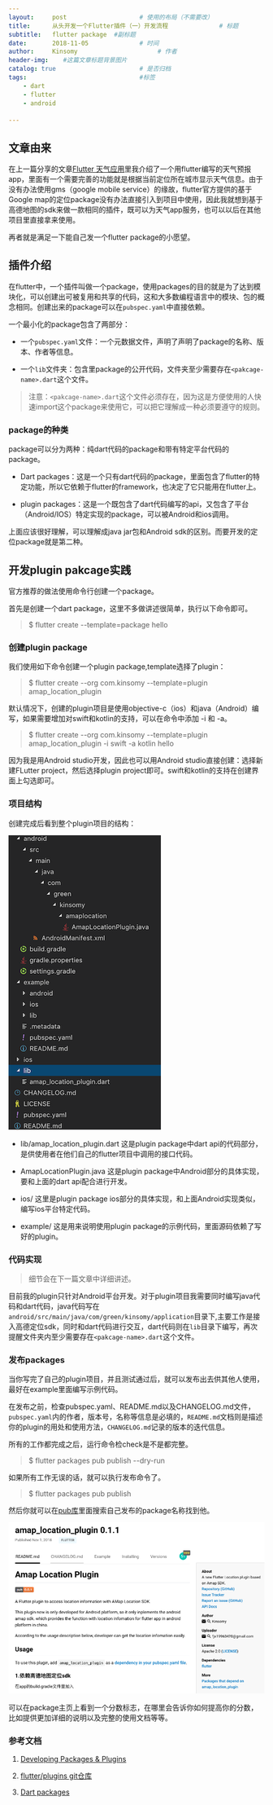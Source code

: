 ```yaml
---
layout:     post                    # 使用的布局（不需要改）
title:      从头开发一个Flutter插件（一）开发流程              # 标题 
subtitle:   flutter package  #副标题
date:       2018-11-05              # 时间
author:     Kinsomy                      # 作者
header-img:    #这篇文章标题背景图片
catalog: true                       # 是否归档
tags:                               #标签   
    - dart
    - flutter
    - android

---
```


## 文章由来
在上一篇分享的文章[Flutter 天气应用](https://kinsomyjs.github.io/2018/10/17/Flutter-%E5%A4%A9%E6%B0%94/)里我介绍了一个用flutter编写的天气预报app，里面有一个需要完善的功能就是根据当前定位所在城市显示天气信息。由于没有办法使用gms（google mobile service）的缘故，flutter官方提供的基于Google map的定位package没有办法直接引入到项目中使用，因此我就想到基于高德地图的sdk来做一款相同的插件，既可以为天气app服务，也可以以后在其他项目里直接拿来使用。

再者就是满足一下能自己发一个flutter package的小愿望。



## 插件介绍
在flutter中，一个插件叫做一个package，使用packages的目的就是为了达到模块化，可以创建出可被复用和共享的代码，这和大多数编程语言中的模块、包的概念相同。创建出来的package可以在`pubspec.yaml`中直接依赖。

一个最小化的package包含了两部分：
* 一个`pubspec.yaml`文件：一个元数据文件，声明了声明了package的名称、版本、作者等信息。

* 一个`lib`文件夹：包含里package的公开代码，文件夹至少需要存在`<pakcage-name>.dart`这个文件。

> 注意：`<pakcage-name>.dart`这个文件必须存在，因为这是方便使用的人快速import这个package来使用它，可以把它理解成一种必须要遵守的规则。

### package的种类
package可以分为两种：纯dart代码的package和带有特定平台代码的package。

* Dart packages：这是一个只有dart代码的package，里面包含了flutter的特定功能，所以它依赖于flutter的framework，也决定了它只能用在flutter上。

* plugin packages：这是一个既包含了dart代码编写的api，又包含了平台（Android/IOS）特定实现的package，可以被Android和ios调用。

上面应该很好理解，可以理解成java jar包和Android sdk的区别。而要开发的定位package就是第二种。

## 开发plugin pakcage实践

官方推荐的做法使用命令行创建一个package。

首先是创建一个dart package，这里不多做讲述很简单，执行以下命令即可。

> $ flutter create --template=package hello

### 创建plugin package
我们使用如下命令创建一个plugin package,template选择了plugin：

>$ flutter create --org com.kinsomy --template=plugin amap_location_plugin

默认情况下，创建的plugin项目是使用objective-c（ios）和java（Android）编写，如果需要增加对swift和kotlin的支持，可以在命令中添加 -i 和 -a。
>$ flutter create --org com.kinsomy --template=plugin amap_location_plugin -i swift -a kotlin hello

因为我是用Android studio开发，因此也可以用Android studio直接创建：选择新建FLutter project，然后选择plugin project即可。swift和kotlin的支持在创建界面上勾选即可。

### 项目结构
创建完成后看到整个plugin项目的结构：

![](../img/2018-11-01-1.png)

* lib/amap_location_plugin.dart
这是plugin package中dart api的代码部分，是供使用者在他们自己的flutter项目中调用的接口代码。

* AmapLocationPlugin.java
这是plugin package中Android部分的具体实现，要和上面的dart api配合进行开发。

* ios/
这里是plugin package ios部分的具体实现，和上面Android实现类似，编写ios平台特定代码。

* example/
这是用来说明使用plugin package的示例代码，里面源码依赖了写好的plugin。


### 代码实现
>细节会在下一篇文章中详细讲述。

目前我的plugin只针对Android平台开发。对于plugin项目我需要同时编写java代码和dart代码，java代码写在`android/src/main/java/com/green/kinsomy/application`目录下,主要工作是接入高德定位sdk，同时和dart代码进行交互，dart代码则在`lib`目录下编写，再次提醒文件夹内至少需要存在`<pakcage-name>.dart`这个文件。

### 发布packages
当你写完了自己的plugin项目，并且测试通过后，就可以发布出去供其他人使用，最好在example里面编写示例代码。

在发布之前，检查pubspec.yaml、README.md以及CHANGELOG.md文件，`pubspec.yaml`内的作者，版本号，名称等信息是必填的，`README.md`文档则是描述你的plugin的用处和使用方法，`CHANGELOG.md`记录的版本的迭代信息。

所有的工作都完成之后，运行命令检check是不是都完整。
>$ flutter packages pub publish --dry-run

如果所有工作无误的话，就可以执行发布命令了。
>$ flutter packages pub publish

然后你就可以在[pub库](https://pub.dartlang.org/flutter/)里面搜索自己发布的package名称找到他。

![](../img/2018-11-05-1.png)

可以在package主页上看到一个分数标志，在哪里会告诉你如何提高你的分数，比如提供更加详细的说明以及完整的使用文档等等。

### 参考文档
1. [Developing Packages & Plugins](https://flutter.io/developing-packages/)

2. [flutter/plugins git仓库](https://github.com/flutter/plugins)

3. [ Dart packages](https://pub.dartlang.org/)

